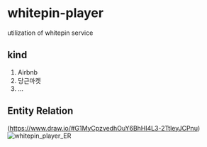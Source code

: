 # whitepin-player
utilization of whitepin service

## kind
1. Airbnb
2. 당근마켓
3. ...

## Entity Relation
(https://www.draw.io/#G1MyCpzvedhOuY6BhHl4L3-2TtleyJCPnu)
![whitepin_player_ER](./whitepin_player_ER.jpg)
